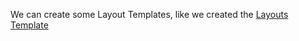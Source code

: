 We can create some Layout Templates, like we created the [Layouts Template](../resources/views/layouts.blade.php) 